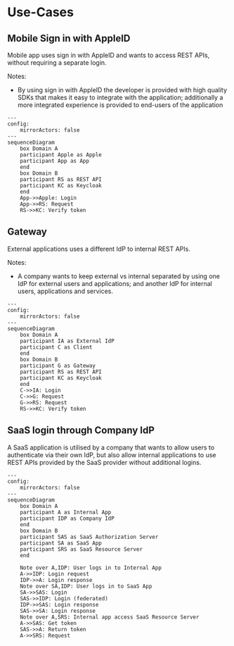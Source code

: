 # Use-Cases

## Mobile Sign in with AppleID

Mobile app uses sign in with AppleID and wants to access REST APIs, without requiring a separate login.

Notes:

* By using sign in with AppleID the developer is provided with high quality SDKs that makes it easy to integrate with the application; additionally a more integrated experience is provided to end-users of the application

```mermaid
---
config:
    mirrorActors: false
---
sequenceDiagram
    box Domain A
    participant Apple as Apple
    participant App as App
    end
    box Domain B
    participant RS as REST API
    participant KC as Keycloak
    end
    App->>Apple: Login
    App->>RS: Request
    RS->>KC: Verify token
```

## Gateway

External applications uses a different IdP to internal REST APIs.

Notes:

* A company wants to keep external vs internal separated by using one IdP for external users and applications; and another IdP for internal users, applications and services. 

```mermaid
---
config:
    mirrorActors: false
---
sequenceDiagram
    box Domain A
    participant IA as External IdP
    participant C as Client
    end
    box Domain B
    participant G as Gateway
    participant RS as REST API
    participant KC as Keycloak
    end
    C->>IA: Login
    C->>G: Request
    G->>RS: Request
    RS->>KC: Verify token
```

## SaaS login through Company IdP

A SaaS application is utilised by a company that wants to allow users to authenticate via their own IdP, but also allow internal applications to use REST APIs provided by the SaaS provider without additional logins.

```mermaid
---
config:
    mirrorActors: false
---
sequenceDiagram
    box Domain A
    participant A as Internal App
    participant IDP as Company IdP
    end
    box Domain B
    participant SAS as SaaS Authorization Server
    participant SA as SaaS App
    participant SRS as SaaS Resource Server
    end

    Note over A,IDP: User logs in to Internal App
    A->>IDP: Login request
    IDP->>A: Login response
    Note over SA,IDP: User logs in to SaaS App
    SA->>SAS: Login
    SAS->>IDP: Login (federated)
    IDP->>SAS: Login response
    SAS->>SA: Login response
    Note over A,SRS: Internal app access SaaS Resource Server
    A->>SAS: Get token
    SAS->>A: Return token
    A->>SRS: Request
```
